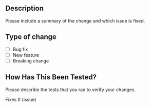 ## Description

Please include a summary of the change and which issue is fixed.

## Type of change

- [ ] Bug fix
- [ ] New feature
- [ ] Breaking change

## How Has This Been Tested?

Please describe the tests that you ran to verify your changes.

Fixes # (issue)

